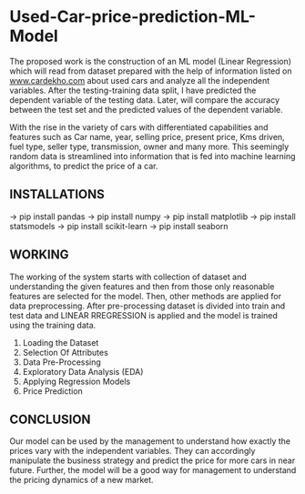 # Used-Car-price-prediction-ML-Model
The proposed work is the construction of an ML model (Linear Regression) which will read from dataset prepared with the help of information listed on www.cardekho.com about used cars and analyze all the independent variables. After the testing-training data split, I have predicted the dependent variable of the testing data. Later, will compare the accuracy between the test set and the predicted values of the dependent variable.

With the rise in the variety of cars with differentiated capabilities and features such as Car name, year, selling price, present price, Kms driven, fuel type, seller type, transmission, owner and many more. This seemingly random data is streamlined into information that is fed into machine learning algorithms, to predict the price of a car. 
## INSTALLATIONS
-> pip install pandas
-> pip install numpy
-> pip install matplotlib
-> pip install statsmodels
-> pip install scikit-learn
-> pip install seaborn

## WORKING
The working of the system starts with collection of dataset and understanding the given features and then from those only reasonable features are selected for the model. Then, other methods are applied for data preprocessing. After pre-processing dataset is divided into train and test data and LINEAR RREGRESSION is applied and the model is trained using the training data.

1. Loading the Dataset
2. Selection Of Attributes
3. Data Pre-Processing
4. Exploratory Data Analysis (EDA)
5. Applying Regression Models
5. Price Prediction

## CONCLUSION
Our model can be used by the management to understand how exactly the prices vary with the independent variables. They can accordingly manipulate the business strategy and predict the price for more cars in near future. Further, the model will be a good way for management to understand the pricing dynamics of a new market.
